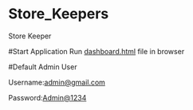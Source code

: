 # Store_Keepers
Store Keeper

#Start Application
Run [dashboard.html](#) file in browser

#Default Admin User

Username:[admin@gmail.com]()

Password:[Admin@1234]()
